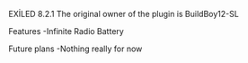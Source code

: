 EXİLED 8.2.1
The original owner of the plugin is BuildBoy12-SL

Features
-Infinite Radio Battery

Future plans
-Nothing really for now
